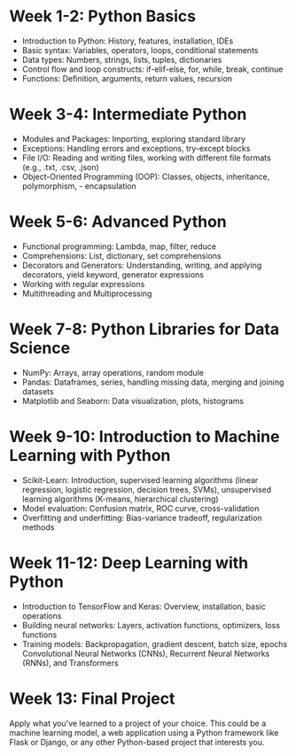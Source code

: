 # Week 1-2: Python Basics

- Introduction to Python: History, features, installation, IDEs
- Basic syntax: Variables, operators, loops, conditional statements
- Data types: Numbers, strings, lists, tuples, dictionaries
- Control flow and loop constructs: if-elif-else, for, while, break, continue
- Functions: Definition, arguments, return values, recursion


# Week 3-4: Intermediate Python

- Modules and Packages: Importing, exploring standard library
- Exceptions: Handling errors and exceptions, try-except blocks
- File I/O: Reading and writing files, working with different file formats (e.g., .txt, .csv, .json)
- Object-Oriented Programming (OOP): Classes, objects, inheritance, polymorphism, - encapsulation


# Week 5-6: Advanced Python

- Functional programming: Lambda, map, filter, reduce
- Comprehensions: List, dictionary, set comprehensions
- Decorators and Generators: Understanding, writing, and applying decorators, yield keyword, generator expressions
- Working with regular expressions
- Multithreading and Multiprocessing


# Week 7-8: Python Libraries for Data Science

- NumPy: Arrays, array operations, random module
- Pandas: Dataframes, series, handling missing data, merging and joining datasets
- Matplotlib and Seaborn: Data visualization, plots, histograms


# Week 9-10: Introduction to Machine Learning with Python

- Scikit-Learn: Introduction, supervised learning algorithms (linear regression, logistic regression, decision trees, SVMs), unsupervised learning algorithms (K-means, hierarchical clustering)
- Model evaluation: Confusion matrix, ROC curve, cross-validation
- Overfitting and underfitting: Bias-variance tradeoff, regularization methods


# Week 11-12: Deep Learning with Python

- Introduction to TensorFlow and Keras: Overview, installation, basic operations
- Building neural networks: Layers, activation functions, optimizers, loss functions
- Training models: Backpropagation, gradient descent, batch size, epochs
Convolutional Neural Networks (CNNs), Recurrent Neural Networks (RNNs), and Transformers

# Week 13: Final Project

Apply what you've learned to a project of your choice. This could be a machine learning model, a web application using a Python framework like Flask or Django, or any other Python-based project that interests you.